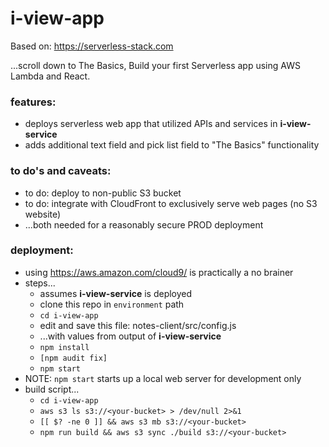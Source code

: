 # i-view-app

Based on: https://serverless-stack.com

...scroll down to The Basics, Build your first Serverless app using AWS Lambda and React.

### features:
- deploys serverless web app that utilized APIs and services in __i-view-service__
- adds additional text field and pick list field to "The Basics" functionality

### to do's and caveats:
- to do: deploy to non-public S3 bucket
- to do: integrate with CloudFront to exclusively serve web pages (no S3 website)
- ...both needed for a reasonably secure PROD deployment

### deployment:
- using https://aws.amazon.com/cloud9/ is practically a no brainer
- steps...
  - assumes __i-view-service__ is deployed
  - clone this repo in `environment` path
  - `cd i-view-app`
  - edit and save this file: notes-client/src/config.js
  - ...with values from output of __i-view-service__
  - `npm install`
  - `[npm audit fix]`
  - `npm start`
- NOTE: `npm start` starts up a local web server for development only
- build script...
  - `cd i-view-app`
  - `aws s3 ls s3://<your-bucket> > /dev/null 2>&1`
  - `[[ $? -ne 0 ]] && aws s3 mb s3://<your-bucket>`
  - `npm run build && aws s3 sync ./build s3://<your-bucket>`
